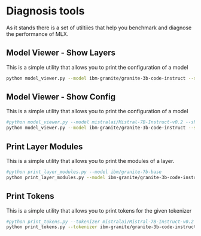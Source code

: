 # Diagnosis tools
As it stands there is a set of utiltiies that help you benchmark and diagnose the performance of MLX.

## Model Viewer - Show Layers
This is a simple utility that allows you to print the configuration of a model

```bash
python model_viewer.py --model ibm-granite/granite-3b-code-instruct --show-config
```

## Model Viewer - Show Config
This is a simple utility that allows you to print the configuration of a model

```bash
#python model_viewer.py --model mistralai/Mistral-7B-Instruct-v0.2 --show-layers
python model_viewer.py --model ibm-granite/granite-3b-code-instruct --show-layers
```

## Print Layer Modules
This is a simple utility that allows you to print the modules of a layer.

```bash
#python print_layer_modules.py --model ibm/granite-7b-base
python print_layer_modules.py --model ibm-granite/granite-3b-code-instruct
```
    
## Print Tokens
This is a simple utility that allows you to print tokens for the given tokenizer

```bash
#python print_tokens.py --tokenizer mistralai/Mistral-7B-Instruct-v0.2 --prompt "Who is Ada Lovelace?"
python print_tokens.py --tokenizer ibm-granite/granite-3b-code-instruct --prompt "Who is Ada Lovelace?"
```
